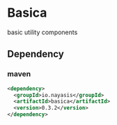 # Basica
basic utility components


## Dependency

### maven

```xml
<dependency>
  <groupId>io.nayasis</groupId>
  <artifactId>basica</artifactId>
  <version>0.3.2</version>
</dependency>
```

